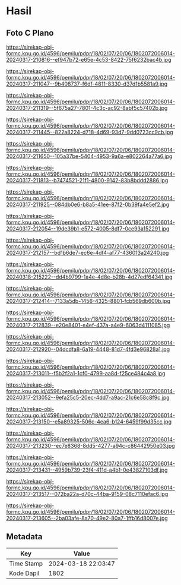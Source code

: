 # Hasil

## Foto C Plano

https://sirekap-obj-formc.kpu.go.id/4596/pemilu/pdpr/18/02/07/20/06/1802072006014-20240317-210816--ef947b72-e65e-4c53-8422-75f6232bac4b.jpg

https://sirekap-obj-formc.kpu.go.id/4596/pemilu/pdpr/18/02/07/20/06/1802072006014-20240317-211047--9b408737-f6df-4811-8330-d37d1b5581a9.jpg

https://sirekap-obj-formc.kpu.go.id/4596/pemilu/pdpr/18/02/07/20/06/1802072006014-20240317-211319--5f675a27-7801-4c3c-ac92-8abf5c57402b.jpg

https://sirekap-obj-formc.kpu.go.id/4596/pemilu/pdpr/18/02/07/20/06/1802072006014-20240317-211445--822a8224-d718-4d69-93d7-9dd0723cc9cb.jpg

https://sirekap-obj-formc.kpu.go.id/4596/pemilu/pdpr/18/02/07/20/06/1802072006014-20240317-211650--105a37be-5404-4953-9a6a-e802264a77a6.jpg

https://sirekap-obj-formc.kpu.go.id/4596/pemilu/pdpr/18/02/07/20/06/1802072006014-20240317-211813--b7474521-21f1-4800-9142-83b8bddd2886.jpg

https://sirekap-obj-formc.kpu.go.id/4596/pemilu/pdpr/18/02/07/20/06/1802072006014-20240317-211925--084db0e6-b8a5-41ee-87f2-0b39fa4e5ef2.jpg

https://sirekap-obj-formc.kpu.go.id/4596/pemilu/pdpr/18/02/07/20/06/1802072006014-20240317-212054--19de39b1-e572-4005-8df7-0ce93a152291.jpg

https://sirekap-obj-formc.kpu.go.id/4596/pemilu/pdpr/18/02/07/20/06/1802072006014-20240317-212157--bd1b6de7-ec6e-4df4-af77-436013a24240.jpg

https://sirekap-obj-formc.kpu.go.id/4596/pemilu/pdpr/18/02/07/20/06/1802072006014-20240318-215222--dd4b9799-1a4e-4d8e-b28b-4d27edf64341.jpg

https://sirekap-obj-formc.kpu.go.id/4596/pemilu/pdpr/18/02/07/20/06/1802072006014-20240317-212414--7133a5db-1456-4325-8801-fcb569db600b.jpg

https://sirekap-obj-formc.kpu.go.id/4596/pemilu/pdpr/18/02/07/20/06/1802072006014-20240317-212839--e20e8401-e4ef-437a-a4e9-6063d4111085.jpg

https://sirekap-obj-formc.kpu.go.id/4596/pemilu/pdpr/18/02/07/20/06/1802072006014-20240317-212920--04dcdfa8-6a19-4448-81d7-4fd3e96828a1.jpg

https://sirekap-obj-formc.kpu.go.id/4596/pemilu/pdpr/18/02/07/20/06/1802072006014-20240317-213011--f5b2f2a1-1cf0-4799-aa8d-f25ce484c4a8.jpg

https://sirekap-obj-formc.kpu.go.id/4596/pemilu/pdpr/18/02/07/20/06/1802072006014-20240317-213052--9efa25c5-20ec-4dd7-a9ac-21c6e58c8f9c.jpg

https://sirekap-obj-formc.kpu.go.id/4596/pemilu/pdpr/18/02/07/20/06/1802072006014-20240317-213150--e5a89325-506c-4ea6-b124-6459f99d35cc.jpg

https://sirekap-obj-formc.kpu.go.id/4596/pemilu/pdpr/18/02/07/20/06/1802072006014-20240317-213230--ec7e8368-8dd5-4277-a94c-c86442950e03.jpg

https://sirekap-obj-formc.kpu.go.id/4596/pemilu/pdpr/18/02/07/20/06/1802072006014-20240317-213431--4959b739-23f4-411d-a4b1-0e43827103df.jpg

https://sirekap-obj-formc.kpu.go.id/4596/pemilu/pdpr/18/02/07/20/06/1802072006014-20240317-213517--072ba22a-d70c-44ba-9159-08c7110efac6.jpg

https://sirekap-obj-formc.kpu.go.id/4596/pemilu/pdpr/18/02/07/20/06/1802072006014-20240317-213605--2ba03afe-8a70-49e2-80a7-1ffb16d8007e.jpg


## Metadata

| Key        | Value               |
| ---------- | ------------------- |
| Time Stamp | 2024-03-18 22:03:47 |
| Kode Dapil | 1802                |



